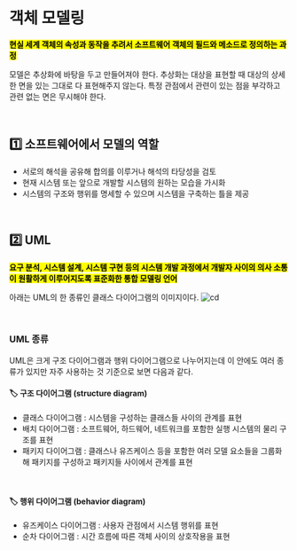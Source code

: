 # 객체 모델링

<mark>**현실 세계 객체의 속성과 동작을 추려서 소프트웨어 객체의 필드와 메소드로 정의하는 과정**</mark>

모델은 추상화에 바탕을 두고 만들어져야 한다. 추상화는 대상을 표현할 때 대상의 상세한 면을 있는 그대로 다 표현해주지 않는다. 특정 관점에서 관련이 있는 점을 부각하고 관련 없는 면은 무시해야 한다.

</br>

## 1️⃣ 소프트웨어에서 모델의 역할
- 서로의 해석을 공유해 합의를 이루거나 해석의 타당성을 검토
- 현재 시스템 또는 앞으로 개발할 시스템의 원하는 모습을 가시화
- 시스템의 구조와 행위를 명세할 수 있으며 시스템을 구축하는 틀을 제공

</br>

## 2️⃣ UML
<mark>**요구 분석, 시스템 설계, 시스템 구현 등의 시스템 개발 과정에서 개발자 사이의 의사 소통이 원활하게 이루어지도록 표준화한 통합 모델링 언어**</mark>

아래는 UML의 한 종류인 클래스 다이어그램의 이미지이다.
![cd](https://github.com/user-attachments/assets/dbea10b9-6351-4f8b-873b-e533567c7f3c)


</br>

### UML 종류

UML은 크게 구조 다이어그램과 행위 다이어그램으로 나누어지는데 이 안에도 여러 종류가 있지만 자주 사용하는 것 기준으로 보면 다음과 같다.

#### 🏷️ 구조 다이어그램 (structure diagram)
- 클래스 다이어그램 : 시스템을 구성하는 클래스들 사이의 관계를 표현
- 배치 다이어그램 : 소프트웨어, 하드웨어, 네트워크를 포함한 실행 시스템의 물리 구조를 표현
- 패키지 다이어그램 : 클래스나 유즈케이스 등을 포함한 여러 모델 요소들을 그룹화해 패키지를 구성하고 패키지들 사이에서 관계를 표현

</br>

#### 🏷️ 행위 다이어그램 (behavior diagram)
- 유즈케이스 다이어그램 : 사용자 관점에서 시스템 행위를 표현
- 순차 다이어그램 : 시간 흐름에 따른 객체 사이의 상호작용을 표현

</br>
